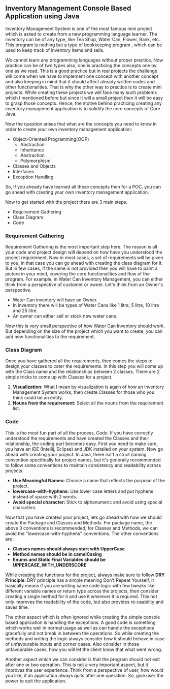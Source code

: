 ## Inventory Management Console Based Application using Java

Inventory Management System is one of the most famous mini project which is asked to create from a new programming language learner.
The inventory can be of any type, like Tea Shop, Water Can, Flower, Bank, etc. This program is nothing but a type of bookkeeping program 
, which can be used to keep track of inventory items and sells. 

We cannot learn any programming languages without proper practice. Now practice can be of two types also, one is practicing the concepts one by one as we
read. This is a good practice but in real projects the challenge will come when we have to implement one concept with another
concept and also keeping in mind that it should affect already written codes and other functionalities. That is why the 
other way to practice is to create mini projects. While creating these projects we will face many such problems which I 
mentioned before but since it will a small project then it will be easy to grasp those concepts. Hence, the motive behind practicing creating any
inventory management application is to solidify the core concepts of Core Java.

Now the question arises that what are the concepts you need to know in order to create your own inventory management application:
- Object-Oriented Programming(OOP)
  - Abstraction
  - Inheritance
  - Abstraction
  - Polymorphism
- Classes and Objects
- Interfaces
- Exception Handling

So, if you already have learned all these concepts then for a POC, you can go ahead with creating your own inventory
management application.

Now to get started with the project there are 3 main steps.
- Requirement Gathering
- Class Diagram
- Code

### Requirement Gathering
Requirement Gathering is the most important step here. The reason is all your code and project design will depend on how
have you understood the project requirement. Now in most cases, a set of requirements will be given to you, in that case you can go ahead
with creating the class diagram for it. But in few cases, if the same is not provided then you will have to paint a picture in 
your mind, covering the core functionalities and flow of the program.
For example, in Water Can Inventory Management, you can either think from a perspective of customer or owner. Let's think from an Owner's
perspective. 
- Water Can inventory will have an Owner.
- In inventory there will be types of Water Cans like 1 litre, 5 litre, 10 litre and 25 litre.
- An owner can either sell or stock new water cans.

Now this is very small perspective of how Water Can Inventory should work. But depending on the size of the project which you
want to create, you can add new functionalities to the requirement.

### Class Diagram
Once you have gathered all the requirements, then comes the steps to design your classes to cater the requirements.
In this step you will come up with the Class name and the relationships between 2 classes.
There are 2 simple tricks to come up with Classes for a project.
1. **Visualization:** What I mean by visualization is again of how an Inventory Management System works, then create Classes for those who you think 
could be an entity.
2. **Nouns from the requirement:** Select all the nouns from the requirement list.

### Code
This is the most fun part of all the process, Code. If you have correctly understood the requirements and 
have created the Classes and their relationship, the coding part becomes easy. First you need to make sure,
you have an IDE (Intellij, Eclipse) and JDK installed on your system. Now go ahead with creating your project.
In Java, there isn't a strict naming convention specifically for project names, but it's generally recommended to
follow some conventions to maintain consistency and readability across projects.
- **Use Meaningful Names:** Choose a name that reflects the purpose of the project.
- **lowercase-with-hyphens:** Use lower case letters and put hyphens instead of space with 2 words.
- **Avoid special character:** Stick to alphanumeric and avoid using special characters.

Now that you have created your project, lets go ahead with how we should create the Package and Classes and Methods.
For package name, the above 3 conventions is recommended, for Classes and Methods, we can avoid the "lowercase-with-hyphens"
conventions. The other conventions are :
- **Classes names should always start with UpperCase**
- **Method names should be in camelCasing**
- **Enums and Static Final Variables should be UPPERCASE_WITH_UNDERSCORE**

While creating the functions for the project, always make sure to follow **DRY Principle**.
DRY principle has a simple meaning Don't Repeat Yourself, it basically means if you are writing same code logic with few tweaks like
different variable names or return type across the projects, then consider creating a single method for it and use it 
wherever it is required. This not only improves the readability of the code, but also provides re-usability and saves time.

The other aspect which is often ignored while creating the simple console based application is handling the exceptions. 
A good code is something which works well in normal usage as well as can handle the exceptions gracefully and not break in
between the operations. So while creating the methods and writing the logic always consider how it should behave in case of 
unfavourable inputs and corner cases. Also consider in those unfavourable cases, how you will let the client know that what 
went wrong. 

Another aspect which we can consider is that the program should not exit after one or two operation. This is not a very important
aspect, but it improves the user experience. Think from a perspective of user, how would you like, if an application always quits
after one operation. So, give user the power to quit the application.
